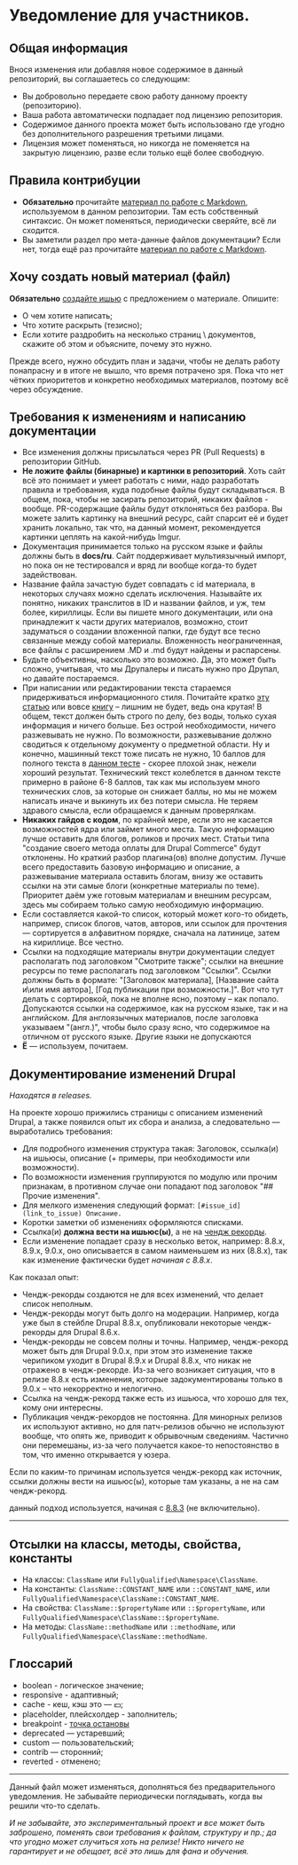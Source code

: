 # Уведомление для участников.

## Общая информация

Внося изменения или добавляя новое содержимое в данный репозиторий, вы соглашаетесь со следующим:

 * Вы добровольно передаете свою работу данному проекту (репозиторию).
 * Ваша работа автоматически подпадает под лицензию репозитория.
 * Содержимое данного проекта может быть использовано где угодно без дополнительного разрешения третьими лицами.
 * Лицензия может поменяться, но никогда не поменяется на закрытую лицензию, разве если только ещё более свободную.

## Правила контрибуции

 * **Обязательно** прочитайте [материал по работе с Markdown](MARKDOWN.md), используемом в данном репозитории. Там есть собственный синтаксис. Он может поменяться, периодически сверяйте, всё ли сходится.
 * Вы заметили раздел про мета-данные файлов документации? Если нет, тогда ещё раз прочитайте [материал по работе с Markdown](MARKDOWN.md). 

## Хочу создать новый материал (файл)

**Обязательно** [создайте ишью](https://github.com/Druki-ru/content/issues) с предложением о материале. Опишите:

- О чем хотите написать;
- Что хотите раскрыть (тезисно);
- Если хотите раздробить на несколько страниц \ документов, скажите об этом и объясните, почему это нужно.

Прежде всего, нужно обсудить  план и задачи, чтобы не делать работу понапрасну и в итоге не вышло, что время потрачено зря. Пока что нет чётких приоритетов и конкретно необходимых материалов, поэтому всё через обсуждение.

## Требования к изменениям и написанию документации

 * Все изменения должны присылаться через PR (Pull Requests) в репозитории GitHub.
 * **Не ложите файлы (бинарные) и картинки в репозиторий**. Хоть сайт всё это понимает и умеет работать с ними, надо разработать правила и требования, куда подобные файлы будут складываться. В общем, пока, чтобы не засирать репозиторий, никаких файлов - вообще. PR-содержащие файлы будут отклоняться без разбора. Вы можете залить картинку на внешний ресурс, сайт спарсит её и будет хранить локально, так что, на данный момент, рекомендуется картинки цеплять на какой-нибудь Imgur.
 * Документация принимается только на русском языке и файлы должны быть в **docs/ru**. Сайт поддерживает мультиязычный импорт, но пока он не тестировался и вряд ли вообще когда-то будет задействован.
 * Название файла зачастую будет совпадать с id материала, в некоторых случаях можно сделать исключения. Называйте их понятно, никаких транслитов в ID и названии файлов, и уж, тем более, кириллицы. Если вы пишете много документации, или она принадлежит к части других материалов, возможно, стоит задуматься о создании вложенной папки, где будут все тесно связанные между собой материалы. Вложенность неограниченная, все файлы с расширением .MD и .md будут найдены и распарсены.
 * Будьте объективны, насколько это возможно. Да, это может быть сложно, учитывая, что мы Друпалеры и писать нужно про Друпал, но давайте постараемся.
 * При написании или редактировании текста стараемся придерживаться информационного стиля. Почитайте кратко [эту статью](http://maximilyahov.ru/hello/) или вовсе [книгу](https://book.glvrd.ru/) &ndash; лишним не будет, ведь она крутая! В общем, текст должен быть строго по делу, без воды, только сухая информация и ничего больше. Без острой необходимости, ничего разжевывать не нужно. По возможности, разжевывание должно сводиться к отдельному документу о предметной области. Ну и конечно, машинный текст тоже писать не нужно, 10 баллов для полного текста в [данном тесте](https://glvrd.ru/) - скорее плохой знак, нежели хороший результат. Технический текст колеблется в данном тексте примерно в районе 6-8 баллов, так как мы используем много технических слов, за которые он снижает баллы, но мы не можем написать иначе и выкинуть их без потери смысла. Не теряем здравого смысла, если обращаемся к данным проверялкам.
 * **Никаких гайдов с кодом**, по крайней мере, если это не касается возможностей ядра или займет много места. Такую информацию лучше оставить для блогов, роликов и прочих мест. Статьи типа "создание своего метода оплаты для Drupal Commerce" будут отклонены. Но краткий разбор плагина(ов) вполне допустим. Лучше всего предоставить базовую информацию и описание, а разжевывание материала оставить блогам, внизу же оставить ссылки на эти самые блоги (конкретные материалы по теме). Приоритет даём уже готовым материалам и внешним ресурсам, здесь мы собираем только самую необходимую информацию.
 * Если составляется какой-то список, который может кого-то обидеть, например, список блогов, чатов, авторов, или ссылок для прочтения — сортируется в алфавитном порядке, сначала на латинице, затем на кириллице. Все честно.
 * Ссылки на подходящие материалы внутри документации следует располагать под заголовком "Смотрите также"; ссылки на внешние ресурсы по теме располагать под заголовком "Ссылки". Ссылки должны быть в формате: "[Заголовок материала], [Название сайта и\или имя автора], [Год публикации при возможности.]". Вот что тут делать с сортировкой, пока не вполне ясно, поэтому &ndash; как попало. Допускаются ссылки на содержимое, как на русском языке, так и на английском. Для англоязычных материалов, после заголовка указываем "(англ.)", чтобы было сразу ясно, что содержимое на отличном от русского языке. Другие языки не допускаются
 * **Ё** — используем, почитаем.
 
## Документирование изменений Drupal

_Находятся в releases._

На проекте хорошо прижились страницы с описанием изменений Drupal, а также появился опыт их сбора и анализа, а следовательно — выработались требования:

- Для подробного изменения структура такая: Заголовок, ссылка(и) на ишьюсы, описание (+ примеры, при необходимости или возможности).
- По возможности изменения группируются по модулю или прочим признакам, в противном случае они попадают под заголовок "## Прочие изменения".
- Для мелкого изменения следующий формат: `[#issue_id](link_to_issue) Описание.`
- Коротки заметки об изменениях оформляются списками.
- Ссылка(и) **должна вести на ишьюс(ы)**, а не на [чендж рекорды](https://www.drupal.org/list-changes/drupal).
- Если изменение попадает сразу в несколько веток, например: 8.8.x, 8.9.x, 9.0.x, оно описывается в самом наименьшем из них (8.8.x), так как изменение фактически будет _начиная с 8.8.x_.

Как показал опыт:

- Чендж-рекорды создаются не для всех изменений, что делает список неполным.
- Чендж-рекорды могут быть долго на модерации. Например, когда уже был в стейбле Drupal 8.8.x, опубликовали некоторые чендж-рекорды для Drupal 8.6.x.
- Чендж-рекорды не совсем полны и точны. Например, чендж-рекорд может быть для Drupal 9.0.x, при этом это изменение также черипиком уходит в Drupal 8.9.x и Drupal 8.8.x, что никак не отражено в чендж-рекорде. Из-за чего возникает ситуация, что в релизе 8.8.х есть изменения, которые задокументированы только в 9.0.х &ndash; что некорректно и нелогично.
- Ссылка на чендж-рекорд также есть из ишьюса, что хорошо для тех, кому они интересны.
- Публикация чендж-рекордов не постоянна. Для минорных релизов их используют активно, но для патч-релизов обычно не используют вообще, что опять же, приводит к обрывочным сведениям. Частично они перемешаны, из-за чего получается какое-то непостоянство в том, что именно открывается у юзера.

Если по каким-то причинам используется чендж-рекорд как источник, ссылки должны вести на ишьюс(ы), которые там указаны, а не на сам чендж-рекорд.

данный подход используется, начиная с [8.8.3](docs/ru/drupal/releases/8/8.8.x/8.8.3/index.md) (не включительно).

***

## Отсылки на классы, методы, свойства, константы

- На классы: `ClassName` или `FullyQualified\Namespace\ClassName`.
- На константы: `ClassName::CONSTANT_NAME` или `::CONSTANT_NAME`, или `FullyQualified\Namespace\ClassName::CONSTANT_NAME`.
- На свойства: `ClassName::$propertyName` или `::$propertyName`, или `FullyQualified\Namespace\ClassName::$propertyName`.
- На методы: `ClassName::methodName` или `::methodName`, или `FullyQualified\Namespace\ClassName::methodName`.

## Глоссарий

- boolean - логическое значение;
- responsive - адаптивный;
- cache - кеш, кэш это — 💵;
- placeholder, плейсхолдер - заполнитель;
- breakpoint - [точка остановы](https://ru.wikipedia.org/wiki/%D0%A2%D0%BE%D1%87%D0%BA%D0%B0_%D0%BE%D1%81%D1%82%D0%B0%D0%BD%D0%BE%D0%B2%D0%B0)
- deprecated — устаревший;
- custom — пользовательский;
- contrib — сторонний;
- reverted - отменено;

***

Данный файл может изменяться, дополняться без предварительного уведомления. Не забывайте периодически поглядывать, когда вы решили что-то сделать.

_И не забывайте, это экспериментальный проект и все может быть заброшено, поменять свои требования к файлам, структуру и пр.; да что угодно может случиться хоть на релизе! Никто ничего не гарантирует и не обещает, всё это лишь для фана и обучения._
